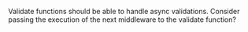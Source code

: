 Validate functions should be able to handle async validations. Consider passing the execution of the next middleware to the validate function?
